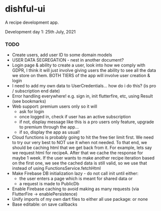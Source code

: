 # dishful-ui

A recipe development app.

Development day 1: 25th July, 2021

### TODO
- Create users, add user ID to some domain models
- USER DATA SEGREGATION - nest in another document?
- Login page & ability to create a user, look into how we comply with GDPR,
  I think it will just involve giving users the ability to see all the data we store 
  on them. 
  BOTH TIERS of the app will involve user creation & login
- I need to add my own data to UserCredentials... how do i do this? (is pro / subscription end date)
- Error handling everywhere! e.g. sign in, init flutterfire, etc, using Result<T>
  (see bookmarks)
- Web support: premium users only so it will
    - ask for login
    - once logged in, check if user has an active subscription
    - if not, display message like this is a pro users only feature,
      upgrade to premium through the app...
    - if so, display the app as usual!
- Cloud functions is probably going to hit the free tier limit first.
  We need to try our very best to NOT use it when not needed. To that end,
  we should be caching html that we get back from it. For example, lets say we 
  request html for recipeA. After that we cache the response for maybe 1 week. 
  If the user wants to make another recipe iteration based on the first one, we see
  the cached data is still valid, so we use that instead of using FunctionsService.fetchHtml
- Make Firebase DB initialization lazy - do not call init until either:
    - the user enters a page which is meant for shared data or
    - a request is made to PublicDb 
- Enable Firebase caching to avoid making as many requests (via FlutterFire -> enablePersistence)
- Unify imports of my own dart files to either all use package: or none
- Base editable: on save callbacks